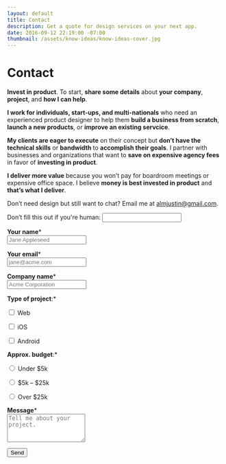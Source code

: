 ```yaml
---
layout: default
title: Contact
description: Get a quote for design services on your next app.
date: 2016-09-12 22:19:00 -07:00
thumbnail: /assets/know-ideas/know-ideas-cover.jpg
---
```


<div class="mw-1024  u-mar-auto  u-mar-b05">
    <div class="Grid  Grid--withGutters">
        <div class="Grid-cell  u-size1of2">
            <h1 class="u-noMargin  u-mar-b01"><strong>Contact</strong></h1>
            <p class="as-h3  u-noMargin  u-mar-b02"><strong>Invest in product</strong>. To start, <strong>share some details</strong> about <strong>your company</strong>, <strong>project</strong>, and <strong>how I can help</strong>.</p>
            <p><strong>I work for individuals, start-ups, and multi-nationals</strong> who need an experienced product designer to help them <strong>build a business from scratch</strong>, <strong>launch a new products</strong>, or <strong>improve an existing servcice</strong>.</p>
            <p><strong>My clients are eager to execute</strong> on their concept but <strong>don’t have the technical skills</strong> or <strong>bandwidth</strong> to <strong>accomplish their goals</strong>. I partner with businesses and organizations that want to <strong>save on expensive agency fees</strong> in favor of <strong>investing in product</strong>.</p>
            <p><strong>I deliver more value</strong> because you won’t pay for boardroom meetings or expensive office space. I believe <strong>money is best invested in product</strong> and <strong>that’s what I deliver</strong>.</p>
            <p>Don’t need design but still want to chat? Email me at <a href="mailto:almjustin@gmail.com" title="almjustin@gmail.com">almjustin@gmail.com</a>.</p>
        </div>
        <div class="Grid-cell  u-size1of2">
            <div class="bgc-grey01  u-mar-auto  u-rounded-corners  u-border-shadow">
                <form action="/success" netlify-honeypot="bot-field" name="contact" method="POST" data-netlify="true">
                    <p class="hidden">
                        <label>Don’t fill this out if you're human: <input name="bot-field"></label>
                    </p>
                    <p class="u-mar-t00  u-mar-b02">
                        <label><strong>Your name</strong><span class="c-grey03">*</span><br>
                        <input class="Input  Input--block  u-mar-t01" type="text" name="name" placeholder="Jane Appleseed" required="required" /></label>
                    </p>
                    <p class="u-mar-t00  u-mar-b02">
                        <label><strong>Your email</strong><span class="c-grey03">*</span><br>
                        <input class="Input  Input--block  u-mar-t01" type="email" name="email" placeholder="jane@acme.com" required="required" /></label>
                    </p>
                    <p class="u-mar-t00  u-mar-b02">
                        <label><strong>Company name</strong><span class="c-grey03">*</span><br>
                        <input class="Input  Input--block  u-mar-t01" type="text" name="company-name" placeholder="Acme Corporation" required="required" /></label>
                    </p>
                    <div class="Grid">
                        <div class="Grid-cell  u-size1of2">    
                            <p class="u-noMargin"><strong>Type of project</strong>:<span class="c-grey03">*</span></p>
                            <p class="u-noMargin">
                                <label for="web">
                                    <input type="checkbox" name="type-of-project[]" id="web" value="web" required>&nbsp;Web
                                </label>
                            </p>
                            <p class="u-noMargin">
                                <label for="ios">
                                    <input type="checkbox" name="type-of-project[]" id="ios" value="ios">&nbsp;iOS
                                </label>
                            </p>
                            <p class="u-noMargin">
                                <label for="android">
                                    <input type="checkbox" name="type-of-project[]" id="android" value="android">&nbsp;Android
                                </label>
                            </p>
                        </div>
                        <div class="Grid-cell  u-size1of2">
                            <p class="u-noMargin"><strong>Approx. budget</strong>:<span class="c-grey03">*</span></p>
                            <p class="u-noMargin">
                                <label for="under-5k">
                                    <input type="radio" name="budget" id="under-5k" value="Under $5k" required>&nbsp;Under $5k
                                </label>
                            </p>
                            <p class="u-noMargin">
                                <label for="5k-to-25k">
                                    <input type="radio" name="budget" id="5k-to-25k" value="5k-to-25k">&nbsp;$5k – $25k
                                </label>
                            </p>
                            <p class="u-noMargin">
                                <label for="over-25k">
                                    <input type="radio" name="budget" id="over-25k" value="over-25k">&nbsp;Over $25k
                                </label>
                            </p>
                        </div>
                    </div>
                    <p class="u-mar-t02  u-mar-b04">
                        <label><strong>Message</strong><span class="c-grey03">*</span><br><textarea class="Input  Input--block  u-mar-t01" name="message" rows="4" placeholder="Tell me about your project." required="required"></textarea></label>
                    </p>
                    <div>
                        <button class="Btn  Btn--block  Btn--confirm" type="submit">Send</button>
                    </div>
                </form>
            </div>
        </div>
    </div>
</div>